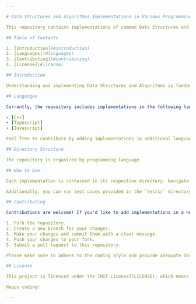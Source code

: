 ```yaml
---

# Data Structures and Algorithms Implementations in Various Programming Languages

This repository contains implementations of common Data Structures and Algorithms in different programming languages. The goal is to provide a resource for developers to learn and compare different language-specific implementations of fundamental DSA concepts.

## Table of Contents

1. [Introduction](#introduction)
2. [Languages](#languages)
3. [Contributing](#contributing)
4. [License](#license)

## Introduction

Understanding and implementing Data Structures and Algorithms is fundamental for any computer science enthusiast or software developer. This repository aims to showcase clean, efficient, and idiomatic implementations of various DSA concepts in multiple programming languages.

## Languages

Currently, the repository includes implementations in the following languages:

- [C++]
- [Typescript]
- [Javascript]

Feel free to contribute by adding implementations in additional languages.

## Directory Structure

The repository is organized by programming language.

## How to Use

Each implementation is contained in its respective directory. Navigate to the language and category of interest to find the source code. Follow the instructions provided in individual files to integrate the code into your projects.

Additionally, you can run test cases provided in the `tests/` directory to verify the correctness of the implementations.

## Contributing

Contributions are welcome! If you'd like to add implementations in a new programming language, improve existing code, or fix bugs, please follow these steps:

1. Fork the repository.
2. Create a new branch for your changes.
3. Make your changes and commit them with a clear message.
4. Push your changes to your fork.
5. Submit a pull request to this repository.

Please make sure to adhere to the coding style and provide adequate documentation for your changes.

## License

This project is licensed under the [MIT License](LICENSE), which means you are free to use, modify, and distribute the code.

Happy coding!

---
```

